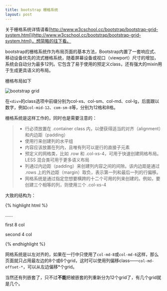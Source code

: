```yaml
---
title: bootstrap 栅格系统
layout: post
---
```



关于栅格系统详情请看[http://www.w3cschool.cc/bootstrap/bootstrap-grid-system.html](http://www.w3cschool.cc/bootstrap/bootstrap-grid-system.html)，想简略的往下看。

bootstrap的栅格系统作为布局页面的基本方法，Bootstrap内置了一套响应式、移动设备优先的流式栅格系统，随着屏幕设备或视口（viewport）尺寸的增加，系统会自动分为最多12列。它包含了易于使用的预定义class，还有强大的mixin用于生成更具语义的布局。

栅格布局如下

![bootstrap grid](/images/2015-3-15-Learning-bootstrap/bootstrap-grid.png)

在`<div>`的class选项中前缀分别为col-xs、col-sm、col-md、col-lg，后面跟以数字，例如`col-mid-12`、`com-sm-8`等，分别为12格和8格。

栅格系统是这样工作的，同时也是需要注意的：

>- 行必须放置在 .container class 内，以便获得适当的对齐（alignment）和内边距（padding）
>- 使用行来创建列的水平组
>- 内容应该放置在列内，且唯有列可以是行的直接子元素
>- 预定义的网格类，比如 .row 和 .col-xs-4，可用于快速创建网格布局。LESS 混合类可用于更多语义布局
>- 列通过内边距（padding）来创建列内容之间的间隙。该内边距是通过 .rows 上的外边距（margin）取负，表示第一列和最后一列的行偏移。
>- 网格系统是通过指定您想要横跨的十二个可用的列来创建的。例如，要创建三个相等的列，则使用三个 .col-xs-4

大致的结构为：

{% highlight html %}
	<div class="container"> 
		......
		<div class="row">
			<div class="col-mid-8">
				<p>first 8 col</p>
			</div>
			<div class="col-mid-4">
				<p>second 4 col</p>
			</div>
		</div>
	</div>

{% endhighlight %}

网格系统是以左对齐的，如果在一行中只使用了`col-md-8`或`col-md-6`这样，那么页面就只占用最左边的8个或6个grid，这时可以使用列偏移class——`col-md-offset-*`，可以从左边偏移*个grid。

当然还有列嵌套了，只不过**不能**把被嵌套的列重新分为12个grid了，有几个grid就是几个。




















